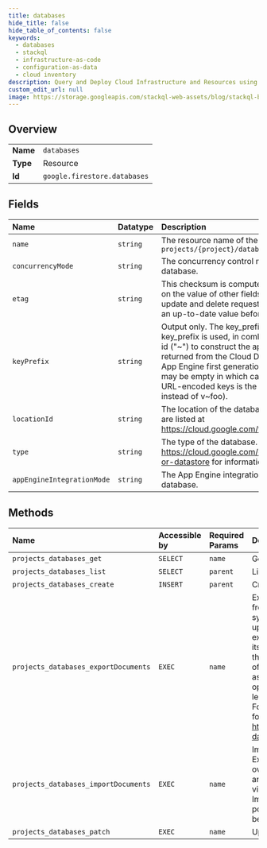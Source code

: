 ```yaml
---
title: databases
hide_title: false
hide_table_of_contents: false
keywords:
  - databases
  - stackql
  - infrastructure-as-code
  - configuration-as-data
  - cloud inventory
description: Query and Deploy Cloud Infrastructure and Resources using SQL
custom_edit_url: null
image: https://storage.googleapis.com/stackql-web-assets/blog/stackql-blog-post-featured-image.png
---
```

  
    

## Overview
<table><tbody>
<tr><td><b>Name</b></td><td><code>databases</code></td></tr>
<tr><td><b>Type</b></td><td>Resource</td></tr>
<tr><td><b>Id</b></td><td><code>google.firestore.databases</code></td></tr>
</tbody></table>

## Fields
| Name | Datatype | Description |
|:-----|:---------|:------------|
| `name` | `string` | The resource name of the Database. Format: `projects/{project}/databases/{database}` |
| `concurrencyMode` | `string` | The concurrency control mode to use for this database. |
| `etag` | `string` | This checksum is computed by the server based on the value of other fields, and may be sent on update and delete requests to ensure the client has an up-to-date value before proceeding. |
| `keyPrefix` | `string` | Output only. The key_prefix for this database. This key_prefix is used, in combination with the project id ("~") to construct the application id that is returned from the Cloud Datastore APIs in Google App Engine first generation runtimes. This value may be empty in which case the appid to use for URL-encoded keys is the project_id (eg: foo instead of v~foo). |
| `locationId` | `string` | The location of the database. Available databases are listed at https://cloud.google.com/firestore/docs/locations. |
| `type` | `string` | The type of the database. See https://cloud.google.com/datastore/docs/firestore-or-datastore for information about how to choose. |
| `appEngineIntegrationMode` | `string` | The App Engine integration mode to use for this database. |
## Methods
| Name | Accessible by | Required Params | Description |
|:-----|:--------------|:----------------|:------------|
| `projects_databases_get` | `SELECT` | `name` | Gets information about a database. |
| `projects_databases_list` | `SELECT` | `parent` | List all the databases in the project. |
| `projects_databases_create` | `INSERT` | `parent` | Create a database. |
| `projects_databases_exportDocuments` | `EXEC` | `name` | Exports a copy of all or a subset of documents from Google Cloud Firestore to another storage system, such as Google Cloud Storage. Recent updates to documents may not be reflected in the export. The export occurs in the background and its progress can be monitored and managed via the Operation resource that is created. The output of an export may only be used once the associated operation is done. If an export operation is cancelled before completion it may leave partial data behind in Google Cloud Storage. For more details on export behavior and output format, refer to: https://cloud.google.com/firestore/docs/manage-data/export-import |
| `projects_databases_importDocuments` | `EXEC` | `name` | Imports documents into Google Cloud Firestore. Existing documents with the same name are overwritten. The import occurs in the background and its progress can be monitored and managed via the Operation resource that is created. If an ImportDocuments operation is cancelled, it is possible that a subset of the data has already been imported to Cloud Firestore. |
| `projects_databases_patch` | `EXEC` | `name` | Updates a database. |
